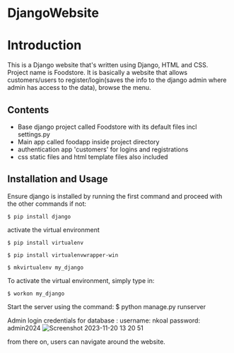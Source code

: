 # DjangoWebsite
# Introduction
This is a Django website that's written using Django, HTML and CSS. Project name is Foodstore.
It is basically a website that allows customers/users to register/login(saves the info to the django admin where admin has access to the data), browse the menu.

## Contents
* Base django project called Foodstore with its default files incl settings.py
* Main app called foodapp inside project directory
* authentication app 'customers' for logins and registrations
* css static files and html template files also included

## Installation and Usage
Ensure django is installed by running the first command and proceed with the other commands if not:

    $ pip install django

activate the virtual environment

    $ pip install virtualenv

    $ pip install virtualenvwrapper-win

    $ mkvirtualenv my_django

To activate the virtual environment, simply type in:

    $ workon my_django

Start the server using the command: 
    $ python manage.py runserver

Admin login credentials for database : username: nkoal
password: admin2024
![Screenshot 2023-11-20 13 20 51](https://github.com/Nkoalem/DjangoWebsite/assets/97555990/6c70f707-828a-4510-810a-1db7143f9e4b)

from there on, users can navigate around the website.







